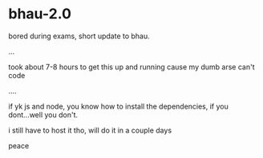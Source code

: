 # bhau-2.0

bored during exams, short update to bhau.

...


took about 7-8 hours to get this up and running cause my dumb arse can't code

....


if yk js and node, you know how to install the dependencies, if you dont...well you don't.


i still have to host it tho, will do it in a couple days

peace
